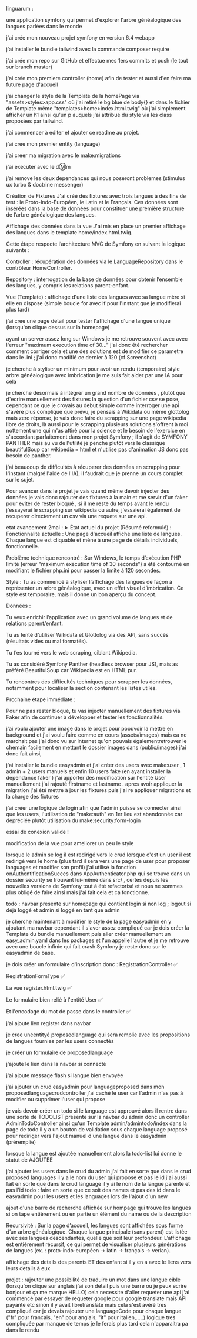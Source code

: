 linguarum :

une application symfony qui permet d'explorer l'arbre généalogique des langues parlées dans le monde

j'ai crée mon nouveau projet symfony en version 6.4 webapp

j'ai installer le bundle tailwind avec la commande composer require

j'ai crée mon repo sur GitHub et effectue mes 1ers commits et push (le tout sur branch master)

j'ai crée mon premiere controller (home) afin de tester et aussi d'en faire ma future page d'accueil

j'ai changer le style de la Template de la homePage via "assets>styles>app.css" où j'ai retiré le bg blue de body{} et dans le fichier de Template même "templates>home>index.html.twig" où j'ai simplement afficher un h1 ainsi qu'un p auquels j'ai attribué du style via les class proposées par tailwind.

j'ai commencer à editer et ajouter ce readme au projet.

j'ai cree mon premier entity (language)

j'ai creer ma migration avec le make:migrations

j'ai executer avec le d:m:m

j'ai remove les deux dependances qui nous poseront problemes (stimulus ux turbo & doctrine messenger)

Création de Fixtures
J'ai créé des fixtures avec trois langues à des fins de test : le Proto-Indo-Européen, le Latin et le Français. Ces données sont insérées dans la base de données pour constituer une première structure de l’arbre généalogique des langues.

Affichage des données dans la vue
J'ai mis en place un premier affichage des langues dans le template home/index.html.twig.

Cette étape respecte l’architecture MVC de Symfony en suivant la logique suivante :

Controller : récupération des données via le LanguageRepository dans le contrôleur HomeController.

Repository : interrogation de la base de données pour obtenir l’ensemble des langues, y compris les relations parent-enfant.

Vue (Template) : affichage d'une liste des langues avec sa langue mère si elle en dispose (simple boucle for avec if pour l'instant que je modifierai plus tard)

j'ai cree une page detail pour tester l'affichage d'une langue unique (lorsqu'on clique dessus sur la homepage)

ayant un server assez long sur Windows je me retrouve souvent avec avec l'erreur "maximum execution time of 30..." j'ai donc été rechercher comment corriger cela et une des solutions est de modifier ce parametre dans le .ini ; j'ai donc modifié ce dernier à 120 (cf Screenshot)

je cherche à styliser un minimum pour avoir un rendu (temporaire) style arbre généalogique avec imbrication je me suis fait aider par une IA pour cela

je cherche désormais à intégrer un grand nombre de données , plutôt que d'ecrire manuellement des fixtures la question d'un fichier csv se pose, cependant ce que je croyais au debut simple comme interroger une api s'avère plus compliqué que prévu, je pensais à Wikidata ou même glottolog mais zero réponse, je vais donc faire du scrapping sur une page wikipedia libre de droits, là aussi pour le scrapping plusieurs solutions s'offrent à moi nottement une qui m'as attiré pour la science et le besoin de l'exercice en s'accordant parfaitement dans mon projet Symfony ; il s'agit de SYMFONY PANTHER mais au vu de l'utilité je penche plutôt vers le classique beautifulSoup car wikipedia = html et n'utilise pas d'animation JS donc pas besoin de panther.

j'ai beaucoup de difficultés à récuperer des données en scrapping pour l'instant (malgré l'aide de l'IA), il faudrait que je prenne un cours complet sur le sujet.

Pour avancer dans le projet je vais quand même devoir injecter des données je vais donc rajouter des fixtures à la main et me servir d'un faker pour eviter de rester bloqué , si il me reste du temps avant le rendu j'essayerai le scrapping sur wikipedia ou autre, j'essaierai également de recuperer directement un csv via une requete sur une api.

etat avancement 2mai :
➤ État actuel du projet (Résumé reformulé) :
Fonctionnalité actuelle : Une page d'accueil affiche une liste de langues. Chaque langue est cliquable et mène à une page de détails individuels, fonctionnelle.

Problème technique rencontré : Sur Windows, le temps d’exécution PHP limité (erreur "maximum execution time of 30 seconds") a été contourné en modifiant le fichier php.ini pour passer la limite à 120 secondes.

Style : Tu as commencé à styliser l’affichage des langues de façon à représenter un arbre généalogique, avec un effet visuel d’imbrication. Ce style est temporaire, mais il donne un bon aperçu du concept.

Données :

Tu veux enrichir l’application avec un grand volume de langues et de relations parent/enfant.

Tu as tenté d’utiliser Wikidata et Glottolog via des API, sans succès (résultats vides ou mal formatés).

Tu t’es tourné vers le web scraping, ciblant Wikipedia.

Tu as considéré Symfony Panther (headless browser pour JS), mais as préféré BeautifulSoup car Wikipedia est en HTML pur.

Tu rencontres des difficultés techniques pour scrapper les données, notamment pour localiser la section contenant les listes utiles.

Prochaine étape immédiate :

Pour ne pas rester bloqué, tu vas injecter manuellement des fixtures via Faker afin de continuer à développer et tester les fonctionnalités.

j'ai voulu ajouter une image dans le projet pour poouvoir la mettre en background et j'ai voulu faire comme en cours (assets/images) mais ca ne marchait pas j'ai donc vu sur internet qu'on pouvais égalementretrouver le chemain facilement en mettant le dossier images dans (public/images) j'ai donc fait ainsi,

j'ai installer le bundle easyadmin et j'ai créer des users avec make:user , 1 admin + 2 users manuels et enfin 10 users fake (en ayant installer la dependance faker ) j'ai apporter des modification sur l'entité User manuellement j'ai rajouté firstname et lastname . apres avoir appliquer la migration j'ai été mettre à jour les fixtures puis j'ai re appliquer migrations et la charge des fixtures

j'ai créer une logique de login afin que l'admin puisse se connecter ainsi que les users, l'utilisation de "make:auth" en 1er lieu est abandonnée car depréciée plutôt utilisation du make:security:form-login

essai de conexion valide !

modification de la vue pour ameliorer un peu le style

lorsque le admin se log il est redirigé vers le crud
lorsque c'est un user il est redirigé vers le home (plus tard il sera vers une page de user pour proposer languages et modifier son profil) j'ai utilisé la fonction onAuthentificationSucces dans AppAuthenticator.php qui se trouve dans un dossier security se trouvant lui-même dans src/ , certes depuis les nouvelles versions de Symfony tout à été refactorisé et nous ne sommes plus obligé de faire ainsi mais j'ai fait cela et ca fonctionne.

todo : navbar presente sur homepage qui contient login si non log ; logout si déjà loggé et admin si loggé en tant que admin

je cherche maintenant à modifier le style de la page easyadmin en y ajoutant ma navbar cependant il s'aver assez compliqué car je dois créer la Template du bundle manuellement puis aller créer manuellement un easy_admin.yaml dans les packages et l'un appelle l'autre et je me retrouve avec une boucle infinie qui fait crash Symfony je reste donc sur le easyadmin de base.

je dois créer un formulaire d'inscription donc :
RegistrationController ✅

RegistrationFormType ✅

La vue register.html.twig ✅

Le formulaire bien relié à l'entité User ✅

Et l'encodage du mot de passe dans le controller ✅

j'ai ajoute lien register dans navbar

je cree uneentityé proposedlanguage qui sera remplie avec les propositions de langues fournies par les users connectés

je créer un formulaire de proposedlanguage

j'ajoute le lien dans la navbar si connecté

j'ai ajoute message flash si langue bien envoyée

j'ai ajouter un crud easyadmin pour languageproposed
dans mon proposedlanguagecrudcontroller j'ai caché le user car l'admin n'as pas à modifier ou supprimer l'user qui propose

je vais devoir créer un todo si le language est approuvé alors il rentre dans une sorte de TODOLIST présente sur la navbar du admin
donc un controller AdminTodoController
ainsi qu'un Template admin/admintodo/index
dans la page de todo il y a un bouton de validation sous chaque language proposé pour rediriger vers l'ajout manuel d'une langue dans le easyadmin (préremplie)

lorsque la langue est ajoutée manuellement alors la todo-list lui donne le statut de AJOUTEE

j'ai ajouter les users dans le crud du admin
j'ai fait en sorte que dans le crud proposed languages il y a le nom du user qui propose et pas le id
j'ai aussi fait en sorte que dans le crud language il y ai le nom de la langue parente et pas l'id
todo : faire en sorte que ce soit des names et pas des id dans le easyadmin pour les users et les languages lors de l'ajout d'un new

ajout d'une barre de recherche affichée sur hompage qui trouve les langues si on tape entièrement ou en partie un élément du name ou de la description

Recursivité : Sur la page d’accueil, les langues sont affichées sous forme d’un arbre généalogique. Chaque langue principale (sans parent) est listée avec ses langues descendantes, quelle que soit leur profondeur. L’affichage est entièrement récursif, ce qui permet de visualiser plusieurs générations de langues (ex. : proto-indo-européen → latin → français → verlan).

affichage des details des parents ET des enfant si il y en a avec le liens vers leurs details à eux

projet : rajouter une possibilité de traduire un mot dans une langue cible (lorsqu'on clique sur anglais j'ai son detail puis une barre ou je peux ecrire bonjour et ça me marque HELLO) cela necessite d'aller requeter une api j'ai commencé par essayer de requeter google pour google translate mais API payante etc sinon il y avait libretranslate mais cela s'est avéré tres compliqué car je devais rajouter une languageCode pour chaque langue ("fr" pour francais, "en" pour anglais, "it" pour italien,.....) logique tres compliquée par manque de temps je le ferais plus tard cela n'apparaitra pa dans le rendu
